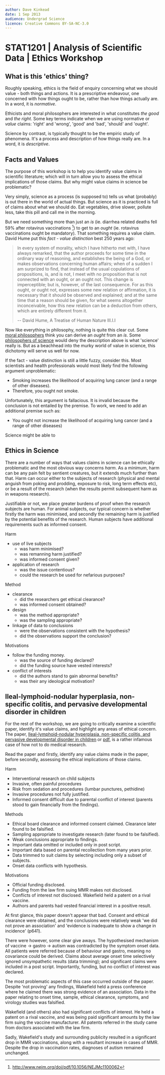 ```yaml
---
author: Dave Kinkead
date: 1 Sep 2013
audience: Undergrad Science
licence: Creative Commons BY-SA-NC-3.0
---
```


# STAT1201 | Analysis of Scientific Data | Ethics Workshop

## What is this 'ethics' thing?

Roughly speaking, ethics is the field of enquiry concerning what we should value - both things and actions.  It is a prescriptive endeavour, one concerned with how things ought to be, rather than how things actually are.  In a word, it is _normative_.

Ethicists and moral philosophers are interested in what constitutes _the good_ and _the right_.  Some key terms indicate when we are using normative or _value_ claims: 'right' and 'wrong', 'good' and 'bad', 'should' and 'ought'.

Science by contrast, is typically thought to be the empiric study of phenomena.  It's a process and description of how things really are.  In a word, it is _descriptive_.

## Facts and Values

The purpose of this workshop is to help you identify value claims in scientific literature; which will in turn allow you to assess the ethical implications of those claims.  But why might value claims in science be problematic?

Very simply, science as a process (is supposed to) tells us what (probably) is out there in the world of actual things.  But science as it is practiced is full of claims about what we should do.  Eat vegetables, drive slower, pollute less, take this pill and call me in the morning.

But we need something more than just an _is_ (ie. diarrhea related deaths fell 59% after rotavirus vaccinations [^rotavirus]) to get to an _ought_ (ie. rotavirus vaccinations ought be mandatory).  That something requires a value claim.  David Hume put this _fact - value distinction_ best 250 years ago:

>  In every system of morality, which I have hitherto met with, I have always remarked, that the author proceeds for some time in the ordinary way of reasoning, and establishes the being of a God, or makes observations concerning human affairs; when of a sudden I am surprized to find, that instead of the usual copulations of propositions, is, and is not, I meet with no proposition that is not connected with an ought, or an ought not. This change is imperceptible; but is, however, of the last consequence. For as this ought, or ought not, expresses some new relation or affirmation, it is necessary that it should be observed and explained; and at the same time that a reason should be given, for what seems altogether inconceivable, how this new relation can be a deduction from others, which are entirely different from it.
>
>  -- David Hume,  A Treatise of Human Nature III.I.I

Now like everything in philosophy, nothing is quite this clear cut.  Some [moral philosophers][tannsjo] think you can derive an _ought_ from an _is_.  Some [philosophers of science][feyerabend] would deny the description above is what 'science' really is.  But as a beachhead into the murky world of value in science, this dichotomy will serve us well for now.

If the fact - value distinction is still a little fuzzy, consider this.  Most scientists and health professionals would most likely find the following argument unproblematic:

- Smoking increases the likelihood of acquiring lung cancer (and a range of other diseases).
- Therefore, you ought not smoke.

Unfortunately, this argument is fallacious. It is invalid because the conclusion is not entailed by the premise.  To work, we need to add an additional premise such as:

- You ought not increase the likelihood of acquiring lung cancer (and a range of other diseases)

Science might be able to 


## Ethics in Science

There are a number of ways that values claims in science can be ethically problematic and the most obvious way concerns _harm_.  As a minimum, harm can be any pain felt by sentient creatures, but it extends much further than that.  Harm can occur either to the subjects of research (physical and mental anguish from poking and prodding, exposure to risk, long term effects etc), or be a result of the research (when the results permit subsequent harm as in weapons research).

Justifiable or not, we place greater burdens of proof when the research subjects are human.  For animal subjects, our typical concern is whether firstly the harm was minimised, and secondly the remaining harm is justified by the potential benefits of the research.  Human subjects have additional requirements such as informed consent.

Harm 

- use of live subjects
    - was harm minimised?
    - was remanning harm justified?
    - was informed consent given?
- application of research
    - was the issue contentious? 
    - could the research be used for nefarious purposes?

Method

- clearance
    - did the researchers get ethical clearance?
    - was informed consent obtained?
- design
    - was the method appropriate?
    - was the sampling appropriate?
- linkage of data to conclusions
    - were the observations consistent with the hypothesis?
    - did the observations support the conclusion?

Motivations

- follow the funding money.
    - was the source of funding declared?
    - did the funding source have vested interests?
- conflict of interests
    - did the authors stand to gain abnormal benefits?
    - was their any ideological motivation?
        
## Ileal-lymphoid-nodular hyperplasia, non-specific colitis, and pervasive developmental disorder in children

For the rest of the workshop, we are going to critically examine a scientific paper, identify it's value claims, and highlight any areas of ethical concern.  The paper, [Ileal-lymphoid-nodular hyperplasia, non-specific colitis, and pervasive developmental disorder in children][lancet] or [pdf][lancetpdf], is a rather infamous case of how not to do medical research.

Read the paper and firstly, identify any value claims made in the paper, before secondly, assessing the ethical implications of those claims.

Harm

- Interventional research on child subjects
- Invasive, often painful procedures
- Risk from sedation and procedures (lumbar punctures, pethidine)
- Invasive procedures not fully justified.
- Informed consent difficult due to parental conflict of interest (parents stood to gain financially from the findings).

Methods

- Ethical board clearance and informed consent claimed. Clearance later found to be falsified.
- Sampling appropriate to investigate research (later found to be falsified).
- Weak conclusions appropriate to findings.
- Important data omitted or included only in post script.
- Important data based on parental recollection from many years prior.
- Data trimmed to suit claims by selecting including only a subset of subjects.
- Onset data conflicts with hypothesis.

Motivations

- Official funding disclosed.
- Funding from the law firm suing MMR makes not disclosed.
- Conflicts of interest not disclosed.  Wakefield held a patent on a rival vaccine.
- Authors and parents had vested financial interest in a positive result. 

At first glance, this paper doesn't appear that bad.  Consent and ethical clearance were obtained, and the conclusions were relatively weak 'we did not prove an association' and 'evidence is inadequate to show a change in incidence' (p641).

There were however, some clear give aways.  The hypothesised mechanism of vaccine -> gastro -> autism was contradicted by the symptom onset data.  All patients were referred because of behaviour and gastro, meaning no covariance could be derived.  Claims about average onset time selectively ignored unsympathetic results (data trimming); and significant claims were included in a post script.  Importantly, funding, but no conflict of interest was declared.  

The most problematic aspects of this case occurred outside of the paper.  Despite 'not proving' any findings, Wakefield held a press conference where he claimed there was strong evidence of an association.  Data in the paper relating to onset time, sample, ethical clearance, symptoms, and virology studies was falsified.

Wakefield (and others) also had significant conflicts of interest.  He held a patent on a rival vaccine, and was being paid significant amounts by the law firm suing the vaccine manufacturer.  All patents referred in the study came from doctors associated with the law firm.

Sadly, Wakefield's study and surrounding publicity resulted in a significant drop in MMR vaccinations, along with a resultant increase in cases of MMR.  Despite the drop in vaccination rates, diagnoses of autism remained unchanged.







[tannsjo]: http://books.google.com.au/books/about/Moral_Realism.html?id=isgGCFDCMkUC

[feyerabend]: http://books.google.com.au/books?id=osMnuvLZvPoC

[^rotavirus]: http://www.nejm.org/doi/pdf/10.1056/NEJMc1100062

[^thn]: http://ebooks.adelaide.edu.au/h/hume/david/h92t/B3.1.1.html

[lancet]: http://www.thelancet.com/journals/lancet/article/PIIS0140-6736(97)11096-0/abstract

[lancetpdf]: Ileal-lymphoid-nodular-hyperplasia-non-specific-colitis-and-pervasive-developmental-disorder-in-children.pdf

[^lancet]: RETRACTED: Ileal-lymphoid-nodular hyperplasia, non-specific colitis, and pervasive developmental disorder in children,  AJ Wakefield, SH Murch, A Anthony, J Linnell, DM Casson, M Malik, M Berelowitz, AP Dhillon, MA Thomson, P Harvey, A Valentine, SE Davies, JA Walker-Smith, The Lancet,  28 February 1998, Volume 351 Issue 9103 Pages 637-641 DOI: 10.1016/S0140-6736(97)11096-0 